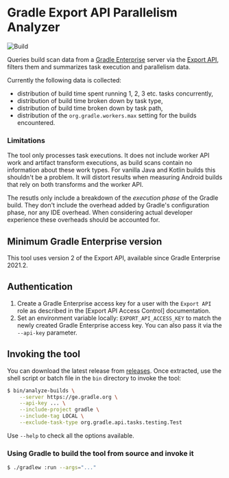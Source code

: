 # Gradle Export API Parallelism Analyzer

![Build](https://github.com/lptr/analyze-builds/actions/workflows/build.yml/badge.svg)

Queries build scan data from a [Gradle Enterprise](https://gradle.com) server via the [Export API](https://docs.gradle.com/enterprise/export-api/), filters them and summarizes task execution and parallelism data.

Currently the following data is collected:

- distribution of build time spent running 1, 2, 3 etc. tasks concurrently,
- distribution of build time broken down by task type,
- distribution of build time broken down by task path,
- distribution of the `org.gradle.workers.max` setting for the builds encountered.

### Limitations

The tool only processes task executions. It does not include worker API work and artifact transform executions, as build scans contain no information about these work types. For vanilla Java and Kotlin builds this shouldn't be a problem. It will distort results when measuring Android builds that rely on both transforms and the worker API.

The resutls only include a breakdown of the _execution phase_ of the Gradle build. They don't include the overhead added by Gradle's configuration phase, nor any IDE overhead. When considering actual developer experience these overheads should be accounted for.

## Minimum Gradle Enterprise version

This tool uses version 2 of the Export API, available since Gradle Enterprise 2021.2.

## Authentication

1. Create a Gradle Enterprise access key for a user with the `Export API` role as described in the [Export API Access Control] documentation.
2. Set an environment variable locally: `EXPORT_API_ACCESS_KEY` to match the newly created Gradle Enterprise access key. You can also pass it via the `--api-key` parameter.

## Invoking the tool

You can download the latest release from [releases](https://github.com/lptr/analyze-builds/releases). Once extracted, use the shell script or batch file in the `bin` directory to invoke the tool:

```bash
$ bin/analyze-builds \
    --server https://ge.gradle.org \
    --api-key ... \
    --include-project gradle \
    --include-tag LOCAL \
    --exclude-task-type org.gradle.api.tasks.testing.Test
```

Use `--help` to check all the options available.

### Using Gradle to build the tool from source and invoke it

```bash
$ ./gradlew :run --args="..."
```

